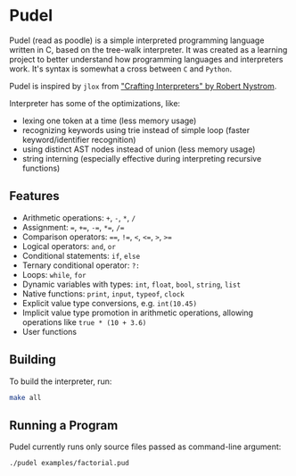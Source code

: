 # Pudel

Pudel (read as poodle) is a simple interpreted programming language written in C, based on the tree-walk interpreter. It was created as a learning project to better understand how programming languages and interpreters work. It's syntax is somewhat a cross between `C` and `Python`.

Pudel is inspired by `jlox` from ["Crafting Interpreters" by Robert Nystrom](https://craftinginterpreters.com/).

Interpreter has some of the optimizations, like:
- lexing one token at a time (less memory usage)
- recognizing keywords using trie instead of simple loop (faster keyword/identifier recognition)
- using distinct AST nodes instead of union (less memory usage)
- string interning (especially effective during interpreting recursive functions)

## Features

- Arithmetic operations: `+`, `-`, `*`, `/`
- Assignment: `=`, `+=`, `-=`, `*=`, `/=`
- Comparison operators: `==`, `!=`, `<`, `<=`, `>`, `>=`
- Logical operators: `and`, `or`
- Conditional statements: `if`, `else`
- Ternary conditional operator: `?:`
- Loops: `while`, `for`
- Dynamic variables with types: `int`, `float`, `bool`, `string`, `list`
- Native functions: `print`, `input`, `typeof`, `clock`
- Explicit value type conversions, e.g. `int(10.45)`
- Implicit value type promotion in arithmetic operations, allowing operations like `true * (10 + 3.6)`
- User functions

## Building

To build the interpreter, run:

```bash
make all
```

## Running a Program

Pudel currently runs only source files passed as command-line argument:

```bash
./pudel examples/factorial.pud
```
